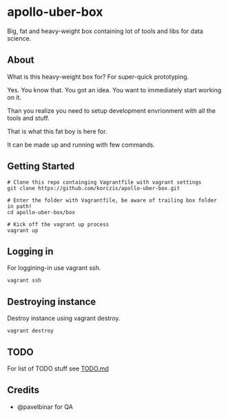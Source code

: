 # apollo-uber-box

Big, fat and heavy-weight box containing lot of tools and libs for data science.

## About

What is this heavy-weight box for? For super-quick prototyping. 

Yes. You know that. You got an idea. You want to immediately start working on it. 

Than you realize you need to setup development envrionment with all the tools and stuff.

That is what this fat boy is here for.

It can be made up and running with few commands.

## Getting Started

```
# Clone this repo containging Vagrantfile with vagrant settings
git clone https://github.com/korczis/apollo-uber-box.git

# Enter the folder with Vagrantfile, be aware of trailing box folder in path!
cd apollo-uber-box/box

# Kick off the vagrant up process
vagrant up
```

## Logging in

For loggining-in use vagrant ssh.

```
vagrant ssh
```

## Destroying instance 

Destroy instance using vagrant destroy.

```
vagrant destroy
```

## TODO

For list of TODO stuff see [TODO.md](https://github.com/korczis/apollo-uber-box/blob/master/TODO.md)

## Credits

- @pavelbinar for QA
